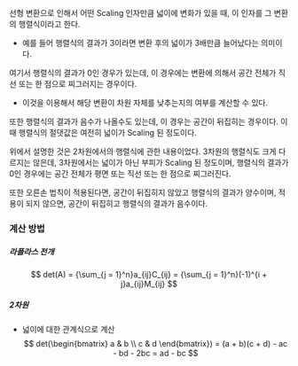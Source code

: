 선형 변환으로 인해서 어떤 Scaling 인자만큼 넓이에 변화가 있을 때, 이 인자를 그 변환의 행렬식이라고 한다. 
- 예를 들어 행렬식의 결과가 3이라면 변환 후의 넓이가 3배만큼 늘어났다는 의미이다. 

여기서 행렬식의 결과가 0인 경우가 있는데, 이 경우에는 변환에 의해서 공간 전체가 직선 또는 한 점으로 찌그러지는 경우이다. 
- 이것을 이용해서 해당 변환이 차원 자체를 낮추는지의 여부를 계산할 수 있다. 

또한 행렬식의 결과가 음수가 나올수도 있는데, 이 경우는 공간이 뒤집히는 경우이다. 이 때 행렬식의 절댓값은 여전히 넓이가 Scaling 된 정도이다. 

위에서 설명한 것은 2차원에서의 행렬식에 관한 내용이었다. 
3차원의 행렬식도 크게 다르지는 않은데, 3차원에서는 넓이가 아닌 부피가 Scaling 된 정도이며, 행렬식의 결과가 0인 경우에는 공간 전체가 평면 또는 직선 또는 한 점으로 찌그러진다. 

또한 오른손 법칙이 적용된다면, 공간이 뒤집히지 않았고 행렬식의 결과가 양수이며, 적용이 되지 않으면, 공간이 뒤집히고 행렬식의 결과가 음수이다. 

### 계산 방법 
##### 라플라스 전개
$$ det(A) = {\sum_{j = 1}^n}a_{ij}C_{ij} = {\sum_{j = 1}^n}(-1)^{i + j}a_{ij}M_{ij} $$



##### 2차원 
- 넓이에 대한 관계식으로 계산 
$$ det(\begin{bmatrix} a & b \\ c & d \end{bmatrix}) = (a + b)(c + d) - ac - bd - 2bc = ad - bc $$
